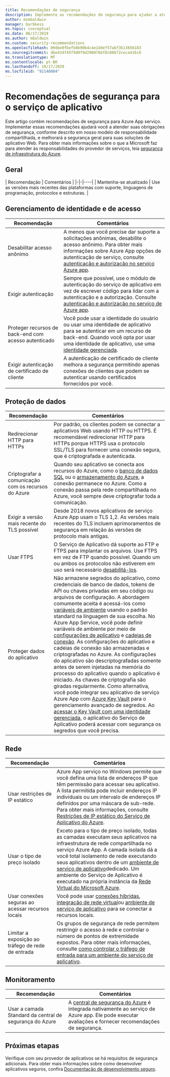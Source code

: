 ```yaml
---
title: Recomendações de segurança
description: Implemente as recomendações de segurança para ajudar a atender suas obrigações de segurança, conforme indicado em nosso modelo de responsabilidade compartilhada. Melhore a segurança do seu aplicativo.
author: msmbaldwin
manager: barbkess
ms.topic: conceptual
ms.date: 06/17/2019
ms.author: mbaldwin
ms.custom: security-recommendations
ms.openlocfilehash: 09dbe0fbefb8b90b4c4e1ddef57abf3b13856183
ms.sourcegitcommit: dbe434f45f9d0f9d298076bf8c08672ceca416c6
ms.translationtype: MT
ms.contentlocale: pt-BR
ms.lasthandoff: 10/17/2020
ms.locfileid: "92148084"
---
```

# <a name="security-recommendations-for-app-service"></a>Recomendações de segurança para o serviço de aplicativo

Este artigo contém recomendações de segurança para Azure App serviço. Implementar essas recomendações ajudará você a atender suas obrigações de segurança, conforme descrito em nosso modelo de responsabilidade compartilhada, e melhorará a segurança geral para suas soluções de aplicativo Web. Para obter mais informações sobre o que a Microsoft faz para atender às responsabilidades do provedor de serviços, leia [segurança de infraestrutura do Azure](../security/fundamentals/infrastructure.md).

## <a name="general"></a>Geral

| Recomendação | Comentários |
|-|-|----|
| Mantenha-se atualizado | Use as versões mais recentes das plataformas com suporte, linguagens de programação, protocolos e estruturas. |

## <a name="identity-and-access-management"></a>Gerenciamento de identidade e de acesso

| Recomendação | Comentários |
|-|----|
| Desabilitar acesso anônimo | A menos que você precise dar suporte a solicitações anônimas, desabilite o acesso anônimo. Para obter mais informações sobre Azure App opções de autenticação de serviço, consulte [autenticação e autorização no serviço Azure app](overview-authentication-authorization.md).|
| Exigir autenticação | Sempre que possível, use o módulo de autenticação do serviço de aplicativo em vez de escrever código para lidar com a autenticação e a autorização. Consulte [autenticação e autorização no serviço de Azure app](overview-authentication-authorization.md). |
| Proteger recursos de back-end com acesso autenticado | Você pode usar a identidade do usuário ou usar uma identidade de aplicativo para se autenticar em um recurso de back-end. Quando você opta por usar uma identidade de aplicativo, use uma [identidade gerenciada](overview-managed-identity.md).
| Exigir autenticação de certificado de cliente | A autenticação de certificado de cliente melhora a segurança permitindo apenas conexões de clientes que podem se autenticar usando certificados fornecidos por você. |

## <a name="data-protection"></a>Proteção de dados

| Recomendação | Comentários |
|-|-|
| Redirecionar HTTP para HTTPs | Por padrão, os clientes podem se conectar a aplicativos Web usando HTTP ou HTTPS. É recomendável redirecionar HTTP para HTTPs porque HTTPS usa o protocolo SSL/TLS para fornecer uma conexão segura, que é criptografada e autenticada. |
| Criptografar a comunicação com os recursos do Azure | Quando seu aplicativo se conecta aos recursos do Azure, como o [banco de dados SQL](https://azure.microsoft.com/services/sql-database/) ou o [armazenamento do Azure](../storage/index.yml), a conexão permanece no Azure. Como a conexão passa pela rede compartilhada no Azure, você sempre deve criptografar toda a comunicação. |
| Exigir a versão mais recente do TLS possível | Desde 2018 novos aplicativos de serviço Azure App usam o TLS 1,2. As versões mais recentes do TLS incluem aprimoramentos de segurança em relação às versões de protocolo mais antigas. |
| Usar FTPS | O Serviço de Aplicativo dá suporte ao FTP e FTPS para implantar os arquivos. Use FTPS em vez de FTP quando possível. Quando um ou ambos os protocolos não estiverem em uso será necessário [desabilitá-los](deploy-ftp.md#enforce-ftps). |
| Proteger dados do aplicativo | Não armazene segredos do aplicativo, como credenciais de banco de dados, tokens de API ou chaves privadas em seu código ou arquivos de configuração. A abordagem comumente aceita é acessá-los como [variáveis de ambiente](https://wikipedia.org/wiki/Environment_variable) usando o padrão standard na linguagem de sua escolha. No Azure App Service, você pode definir variáveis de ambiente por meio de [configurações de aplicativo](./configure-common.md) e [cadeias de conexão](./configure-common.md). As configurações do aplicativo e cadeias de conexão são armazenadas e criptografadas no Azure. As configurações do aplicativo são descriptografadas somente antes de serem injetadas na memória do processo do aplicativo quando o aplicativo é iniciado. As chaves de criptografia são giradas regularmente. Como alternativa, você pode integrar seu aplicativo de serviço Azure App com [Azure Key Vault](../key-vault/index.yml) para o gerenciamento avançado de segredos. Ao [acessar o Key Vault com uma identidade gerenciada](../key-vault/general/tutorial-net-create-vault-azure-web-app.md), o aplicativo do Serviço de Aplicativo poderá acessar com segurança os segredos que você precisa. |

## <a name="networking"></a>Rede

| Recomendação | Comentários |
|-|-|
| Usar restrições de IP estático | Azure App serviço no Windows permite que você defina uma lista de endereços IP que têm permissão para acessar seu aplicativo. A lista permitida pode incluir endereços IP individuais ou um intervalo de endereços IP definidos por uma máscara de sub-rede. Para obter mais informações, consulte [Restrições de IP estático do Serviço de Aplicativo do Azure](app-service-ip-restrictions.md).  |
| Usar o tipo de preço isolado | Exceto para o tipo de preço isolado, todas as camadas executam seus aplicativos na infraestrutura de rede compartilhada no serviço Azure App. A camada isolada dá a você total isolamento de rede executando seus aplicativos dentro de um [ambiente de serviço de aplicativo](environment/intro.md)dedicado. Um ambiente do Serviço de Aplicativo é executado na própria instância da [Rede Virtual do Microsoft Azure](../virtual-network/index.yml).|
| Usar conexões seguras ao acessar recursos locais | Você pode usar [conexões híbridas](app-service-hybrid-connections.md), [integração de rede virtual](web-sites-integrate-with-vnet.md)ou [ambiente de serviço de aplicativo](environment/intro.md) para se conectar a recursos locais. |
| Limitar a exposição ao tráfego de rede de entrada | Os grupos de segurança de rede permitem restringir o acesso à rede e controlar o número de pontos de extremidade expostos. Para obter mais informações, consulte [como controlar o tráfego de entrada para um ambiente do serviço de aplicativo](environment/app-service-app-service-environment-control-inbound-traffic.md). |

## <a name="monitoring"></a>Monitoramento

| Recomendação | Comentários |
|-|-|
|Usar a camada Standard da central de segurança do Azure | A [central de segurança do Azure](../security-center/defender-for-app-service-introduction.md) é integrada nativamente ao serviço de Azure app. Ele pode executar avaliações e fornecer recomendações de segurança. |

## <a name="next-steps"></a>Próximas etapas

Verifique com seu provedor de aplicativos se há requisitos de segurança adicionais. Para obter mais informações sobre como desenvolver aplicativos seguros, confira [Documentação de desenvolvimento seguro](https://azure.microsoft.com/resources/develop-secure-applications-on-azure/).